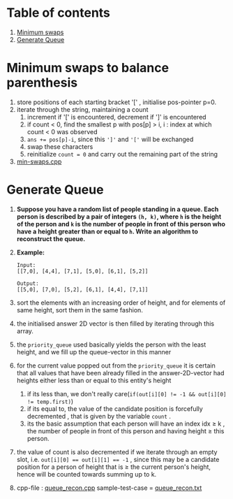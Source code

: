 # Table of contents

1. [Minimum swaps](#min-swaps)
2. [Generate Queue](#generate-queue)





# Minimum swaps to balance parenthesis<a name="min-swaps"></a>

1. store positions of each  starting bracket '[' , initialise pos-pointer p=0.
2. iterate through the string, maintaining a count
   1. increment if '[' is encountered, decrement if ']' is encountered
   2. if count < 0, find the smallest p with pos[p] > i, i : index at which count < 0 was observed
   3. `ans += pos[p]-i`, since this `']'` and `'['` will be exchanged
   4. swap these characters
   5. reinitialize `count = 0` and carry out the remaining part of the string
3. [min-swaps.cpp](min-swaps.cpp)





# Generate Queue<a name="generate-queue"></a>

1. **Suppose you have a random list of people standing in a queue. Each person is described by a pair of integers `(h, k)`, where `h` is the height of the person and `k` is the number of people in front of this person who have a height greater than or equal to `h`. Write an algorithm to reconstruct the queue.**

2. **Example:**

   ```
   Input:
   [[7,0], [4,4], [7,1], [5,0], [6,1], [5,2]]
   
   Output:
   [[5,0], [7,0], [5,2], [6,1], [4,4], [7,1]]
   ```

3. sort the elements with an increasing order of height, and for elements of same height, sort them in the same fashion.

4. the initialised answer 2D vector is then filled by iterating through this array.

5. the `priority_queue` used basically yields the person with the least height, and we fill up the queue-vector in this manner

6. for the current value popped out from the `priority_queue` it is certain that all values that have been already filled in the answer-2D-vector had heights either less than or equal to this entity's height

   1. if its less than, we don't really care(`if(out[i][0] != -1 && out[i][0] != temp.first)`)
   2. if its equal to, the value of the candidate position is forcefully decremented , that is given by the variable `count` .
   3. its the basic assumption that each person will have an index idx &ge; k , the number of people in front of this person and having height &ge; this person.

7. the value of count is also decremented if we iterate through an empty slot, i.e. `out[i][0] == out[i][1] == -1` , since this may be a candidate position for a person of height that is &ge; the current person's height, hence will be counted towards summing up to k.

8. cpp-file : [queue_recon.cpp](queue_recon.cpp) sample-test-case = [queue_recon.txt](queue_recon.txt)